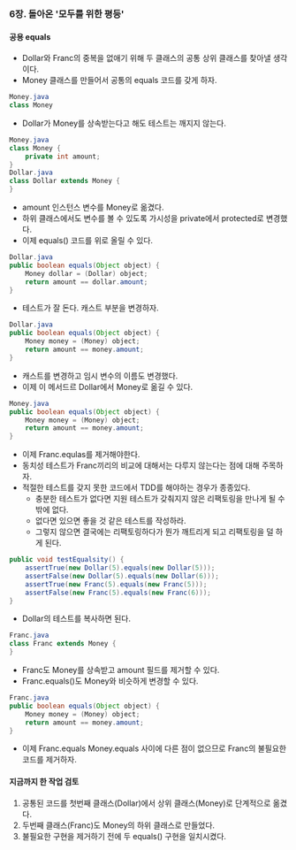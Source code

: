 ### 6장. 돌아온 '모두를 위한 평등'
#### 공용 equals
- Dollar와 Franc의 중복을 없애기 위해 두 클래스의 공통 상위 클래스를 찾아낼 생각이다. 
- Money 클래스를 만들어서 공통의 equals 코드를 갖게 하자.
```java
Money.java
class Money
```
- Dollar가 Money를 상속받는다고 해도 테스트는 깨지지 않는다.
```java
Money.java
class Money {
    private int amount;
}
Dollar.java
class Dollar extends Money {
}
```
- amount 인스턴스 변수를 Money로 옮겼다. 
- 하위 클래스에서도 변수를 볼 수 있도록 가시성을 private에서 protected로 변경했다. 
- 이제 equals() 코드를 위로 올릴 수 있다. 
```java
Dollar.java
public boolean equals(Object object) {
    Money dollar = (Dollar) object;
    return amount == dollar.amount;
}
```
- 테스트가 잘 돈다. 캐스트 부분을 변경하자.
```java
Dollar.java
public boolean equals(Object object) {
    Money money = (Money) object;
    return amount == money.amount;
}
```
- 캐스트를 변경하고 임시 변수의 이름도 변경했다.
- 이제 이 메서드르 Dollar에서 Money로 옮길 수 있다. 

```java
Money.java
public boolean equals(Object object) {
    Money money = (Money) object;
    return amount == money.amount;
}
```
- 이제 Franc.equlas를 제거해야한다. 
- 동치성 테스트가 Franc끼리의 비교에 대해서는 다루지 않는다는 점에 대해 주목하자. 
- 적절한 테스트를 갖지 못한 코드에서 TDD를 해야하는 경우가 종종있다.
  - 충분한 테스트가 없다면 지원 테스트가 갖춰지지 않은 리팩토링을 만나게 될 수밖에 없다. 
  - 없다면 있으면 좋을 것 같은 테스트를 작성하라.
  - 그렇지 않으면 결국에는 리팩토링하다가 뭔가 깨트리게 되고 리팩토링을 덜 하게 된다. 

```java
public void testEqualsity() {
    assertTrue(new Dollar(5).equals(new Dollar(5)));
    assertFalse(new Dollar(5).equals(new Dollar(6)));
    assertTrue(new Franc(5).equals(new Franc(5)));
    assertFalse(new Franc(5).equals(new Franc(6)));
}
```
- Dollar의 테스트를 복사하면 된다. 

```java
Franc.java
class Franc extends Money {
}
```
- Franc도 Money를 상속받고 amount 필드를 제거할 수 있다. 
- Franc.equals()도 Money와 비슷하게 변경할 수 있다.
```java
Franc.java
public boolean equals(Object object) {
    Money money = (Money) object;
    return amount == money.amount;
}
```
- 이제 Franc.equals Money.equals 사이에 다른 점이 없으므로 Franc의 불필요한 코드를 제거하자.

#### 지금까지 한 작업 검토
1. 공통된 코드를 첫번째 클래스(Dollar)에서 상위 클래스(Money)로 단계적으로 옮겼다. 
2. 두번째 클래스(Franc)도 Money의 하위 클래스로 만들었다. 
3. 불필요한 구현을 제거하기 전에 두 equals() 구현을 일치시켰다. 